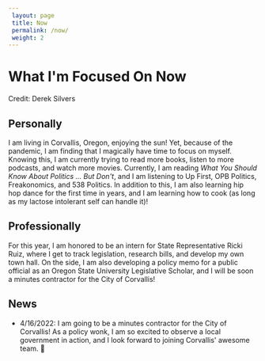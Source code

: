```yaml
---
 layout: page
 title: Now
 permalink: /now/
 weight: 2
---
```

 
# What I'm Focused On Now
Credit: Derek Silvers

## Personally
I am living in Corvallis, Oregon, enjoying the sun! 
Yet, because of the pandemic, I am finding that I magically have time to focus on myself. 
Knowing this, I am currently trying to read more books, listen to more podcasts, and watch more movies.
Currently, I am reading *What You Should Know About Politics ... But Don't*,
and I am listening to Up First, OPB Politics, Freakonomics, and 538 Politics.
In addition to this, I am also learning hip hop dance for the first time in years, and I am learning how to cook (as long as my lactose intolerant self can handle it)!

## Professionally
For this year, I am honored to be an intern for State Representative Ricki Ruiz, where I get to track legislation, research bills, and develop my own town hall. 
On the side, I am also developing a policy memo for a public official as an Oregon State University Legislative Scholar, and I will be soon a minutes contractor for the City of Corvallis!

## News
* 4/16/2022: I am going to be a minutes contractor for the City of Corvallis! As a policy wonk, I am so excited to observe a local government in action, and I look forward to joining Corvallis' awesome team. :tada:
